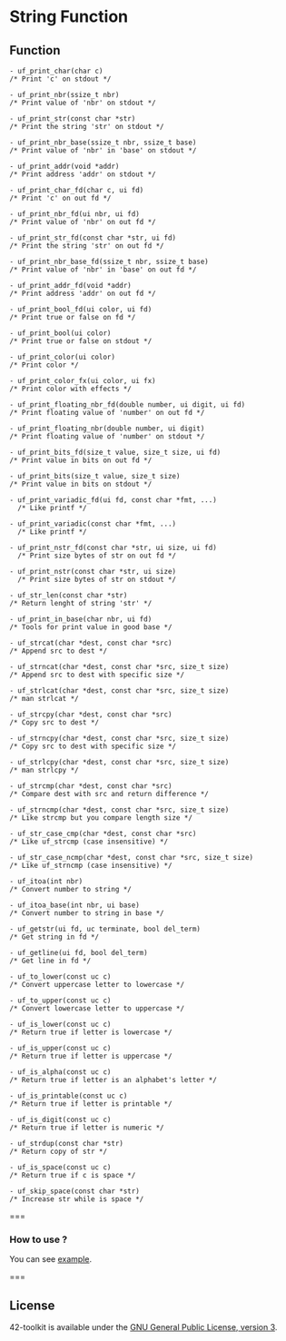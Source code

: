 String Function
==========

## Function

	- uf_print_char(char c)
	/* Print 'c' on stdout */

	- uf_print_nbr(ssize_t nbr)
	/* Print value of 'nbr' on stdout */

	- uf_print_str(const char *str)
	/* Print the string 'str' on stdout */

	- uf_print_nbr_base(ssize_t nbr, ssize_t base)
	/* Print value of 'nbr' in 'base' on stdout */

	- uf_print_addr(void *addr)
	/* Print address 'addr' on stdout */

	- uf_print_char_fd(char c, ui fd)
	/* Print 'c' on out fd */

	- uf_print_nbr_fd(ui nbr, ui fd)
	/* Print value of 'nbr' on out fd */

	- uf_print_str_fd(const char *str, ui fd)
	/* Print the string 'str' on out fd */

	- uf_print_nbr_base_fd(ssize_t nbr, ssize_t base)
	/* Print value of 'nbr' in 'base' on out fd */

	- uf_print_addr_fd(void *addr)
	/* Print address 'addr' on out fd */

	- uf_print_bool_fd(ui color, ui fd)
	/* Print true or false on fd */

	- uf_print_bool(ui color)
	/* Print true or false on stdout */

	- uf_print_color(ui color)
	/* Print color */

	- uf_print_color_fx(ui color, ui fx)
	/* Print color with effects */

	- uf_print_floating_nbr_fd(double number, ui digit, ui fd)
	/* Print floating value of 'number' on out fd */

	- uf_print_floating_nbr(double number, ui digit)
	/* Print floating value of 'number' on stdout */

	- uf_print_bits_fd(size_t value, size_t size, ui fd)
	/* Print value in bits on out fd */

	- uf_print_bits(size_t value, size_t size)
	/* Print value in bits on stdout */

	- uf_print_variadic_fd(ui fd, const char *fmt, ...)
	  /* Like printf */

	- uf_print_variadic(const char *fmt, ...)
	  /* Like printf */

	- uf_print_nstr_fd(const char *str, ui size, ui fd)
	  /* Print size bytes of str on out fd */

	- uf_print_nstr(const char *str, ui size)
	  /* Print size bytes of str on stdout */

	- uf_str_len(const char *str)
	/* Return lenght of string 'str' */

	- uf_print_in_base(char nbr, ui fd)
	/* Tools for print value in good base */

	- uf_strcat(char *dest, const char *src)
	/* Append src to dest */

	- uf_strncat(char *dest, const char *src, size_t size)
	/* Append src to dest with specific size */

	- uf_strlcat(char *dest, const char *src, size_t size)
	/* man strlcat */

	- uf_strcpy(char *dest, const char *src)
	/* Copy src to dest */

	- uf_strncpy(char *dest, const char *src, size_t size)
	/* Copy src to dest with specific size */

	- uf_strlcpy(char *dest, const char *src, size_t size)
	/* man strlcpy */

	- uf_strcmp(char *dest, const char *src)
	/* Compare dest with src and return difference */

	- uf_strncmp(char *dest, const char *src, size_t size)
	/* Like strcmp but you compare length size */

	- uf_str_case_cmp(char *dest, const char *src)
	/* Like uf_strcmp (case insensitive) */

	- uf_str_case_ncmp(char *dest, const char *src, size_t size)
	/* Like uf_strncmp (case insensitive) */

	- uf_itoa(int nbr)
	/* Convert number to string */

	- uf_itoa_base(int nbr, ui base)
	/* Convert number to string in base */

	- uf_getstr(ui fd, uc terminate, bool del_term)
	/* Get string in fd */

	- uf_getline(ui fd, bool del_term)
	/* Get line in fd */

	- uf_to_lower(const uc c)
	/* Convert uppercase letter to lowercase */

	- uf_to_upper(const uc c)
	/* Convert lowercase letter to uppercase */

	- uf_is_lower(const uc c)
	/* Return true if letter is lowercase */

	- uf_is_upper(const uc c)
	/* Return true if letter is uppercase */

	- uf_is_alpha(const uc c)
	/* Return true if letter is an alphabet's letter */

	- uf_is_printable(const uc c)
	/* Return true if letter is printable */

	- uf_is_digit(const uc c)
	/* Return true if letter is numeric */

	- uf_strdup(const char *str)
	/* Return copy of str */

	- uf_is_space(const uc c)
	/* Return true if c is space */

	- uf_skip_space(const char *str)
	/* Increase str while is space */

===
### How to use ?

You can see [example](https://github.com/42School/42-toolkit/tree/master/examples/libc/f_string).

===
## License

42-toolkit is available under the [GNU General Public License, version 3](LICENSE).
